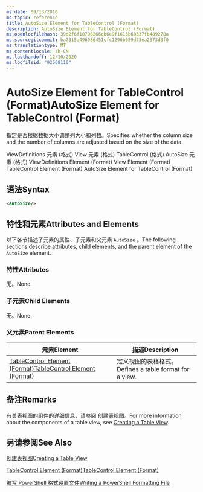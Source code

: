 ```yaml
---
ms.date: 09/13/2016
ms.topic: reference
title: AutoSize Element for TableControl (Format)
description: AutoSize Element for TableControl (Format)
ms.openlocfilehash: 39d2f6f10796266cb6e9f1613b68337fb489278a
ms.sourcegitcommit: ba7315a496986451cfc1296b659d73ea2373d3f0
ms.translationtype: MT
ms.contentlocale: zh-CN
ms.lasthandoff: 12/10/2020
ms.locfileid: "92668110"
---
```

# <a name="autosize-element-for-tablecontrol-format"></a><span data-ttu-id="b7dd3-103">AutoSize Element for TableControl (Format)</span><span class="sxs-lookup"><span data-stu-id="b7dd3-103">AutoSize Element for TableControl (Format)</span></span>

<span data-ttu-id="b7dd3-104">指定是否根据数据大小调整列大小和列数。</span><span class="sxs-lookup"><span data-stu-id="b7dd3-104">Specifies whether the column size and the number of columns are adjusted based on the size of the data.</span></span>

<span data-ttu-id="b7dd3-105">ViewDefinitions 元素 (格式) View 元素 (格式) TableControl (格式) AutoSize 元素 (格式) </span><span class="sxs-lookup"><span data-stu-id="b7dd3-105">ViewDefinitions Element (Format) View Element (Format) TableControl Element (Format) AutoSize Element for TableControl (Format)</span></span>

## <a name="syntax"></a><span data-ttu-id="b7dd3-106">语法</span><span class="sxs-lookup"><span data-stu-id="b7dd3-106">Syntax</span></span>

```xml
<AutoSize/>
```

## <a name="attributes-and-elements"></a><span data-ttu-id="b7dd3-107">特性和元素</span><span class="sxs-lookup"><span data-stu-id="b7dd3-107">Attributes and Elements</span></span>

<span data-ttu-id="b7dd3-108">以下各节描述了元素的属性、子元素和父元素 `AutoSize` 。</span><span class="sxs-lookup"><span data-stu-id="b7dd3-108">The following sections describe attributes, child elements, and the parent element of the `AutoSize` element.</span></span>

### <a name="attributes"></a><span data-ttu-id="b7dd3-109">特性</span><span class="sxs-lookup"><span data-stu-id="b7dd3-109">Attributes</span></span>

<span data-ttu-id="b7dd3-110">无。</span><span class="sxs-lookup"><span data-stu-id="b7dd3-110">None.</span></span>

### <a name="child-elements"></a><span data-ttu-id="b7dd3-111">子元素</span><span class="sxs-lookup"><span data-stu-id="b7dd3-111">Child Elements</span></span>

<span data-ttu-id="b7dd3-112">无。</span><span class="sxs-lookup"><span data-stu-id="b7dd3-112">None.</span></span>

### <a name="parent-elements"></a><span data-ttu-id="b7dd3-113">父元素</span><span class="sxs-lookup"><span data-stu-id="b7dd3-113">Parent Elements</span></span>

|<span data-ttu-id="b7dd3-114">元素</span><span class="sxs-lookup"><span data-stu-id="b7dd3-114">Element</span></span>|<span data-ttu-id="b7dd3-115">描述</span><span class="sxs-lookup"><span data-stu-id="b7dd3-115">Description</span></span>|
|-------------|-----------------|
|[<span data-ttu-id="b7dd3-116">TableControl Element (Format)</span><span class="sxs-lookup"><span data-stu-id="b7dd3-116">TableControl Element (Format)</span></span>](./tablecontrol-element-format.md)|<span data-ttu-id="b7dd3-117">定义视图的表格格式。</span><span class="sxs-lookup"><span data-stu-id="b7dd3-117">Defines a table format for a view.</span></span>|

## <a name="remarks"></a><span data-ttu-id="b7dd3-118">备注</span><span class="sxs-lookup"><span data-stu-id="b7dd3-118">Remarks</span></span>

<span data-ttu-id="b7dd3-119">有关表视图的组件的详细信息，请参阅 [创建表视图](./creating-a-table-view.md)。</span><span class="sxs-lookup"><span data-stu-id="b7dd3-119">For more information about the components of a table view, see [Creating a Table View](./creating-a-table-view.md).</span></span>

## <a name="see-also"></a><span data-ttu-id="b7dd3-120">另请参阅</span><span class="sxs-lookup"><span data-stu-id="b7dd3-120">See Also</span></span>

[<span data-ttu-id="b7dd3-121">创建表视图</span><span class="sxs-lookup"><span data-stu-id="b7dd3-121">Creating a Table View</span></span>](./creating-a-table-view.md)

[<span data-ttu-id="b7dd3-122">TableControl Element (Format)</span><span class="sxs-lookup"><span data-stu-id="b7dd3-122">TableControl Element (Format)</span></span>](./tablecontrol-element-format.md)

[<span data-ttu-id="b7dd3-123">编写 PowerShell 格式设置文件</span><span class="sxs-lookup"><span data-stu-id="b7dd3-123">Writing a PowerShell Formatting File</span></span>](./writing-a-powershell-formatting-file.md)
